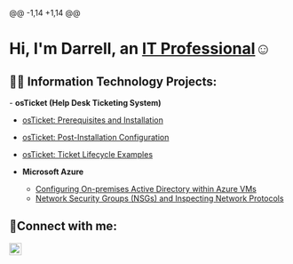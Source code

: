 @@ -1,14 +1,14 @@
<h1>Hi, I'm Darrell, an <a href="https://linkedin.com/in/Josh">IT Professional</a>☺</h1>
<h2>👨‍💻 Information Technology Projects:</h2>
- <b>osTicket (Help Desk Ticketing System)</b>
 
 - [osTicket: Prerequisites and Installation](https://github.com/Dcraw14/OSTICKET-PREREQ)
 
 - [osTicket: Post-Installation Configuration](https://github.com/Dcraw14/osTicket-Post-Installation-Configuration)
 
 - [osTicket: Ticket Lifecycle Examples](https://github.com/joshmadakorcc/ticket-lifecycle)
 
 - <b>Microsoft Azure</b>
   - [Configuring On-premises Active Directory within Azure VMs](https://github.com/joshmadakorcc/configure-ad)
   - [Network Security Groups (NSGs) and Inspecting Network Protocols](https://github.com/joshmadakorcc/azure-network-protols)
 
 <h2>🤳Connect with me:</h2>


[<img align="left" alt="Josh | LinkedIn" width="22px" src="https://cdn.jsdelivr.net/npm/simple-icons@v3/icons/linkedin.svg" />][linkedin]

[linkedin]: https://linkedin.com/in/Josh

